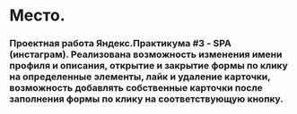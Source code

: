 # Место.
### Проектная работа Яндекс.Практикума #3 - SPA (инстаграм). Реализована возможность изменения имени профиля и описания, открытие и закрытие формы по клику на определенные элементы, лайк и удаление карточки, возможность добавлять собственные карточки после заполнения формы по клику на соответствующую кнопку.
